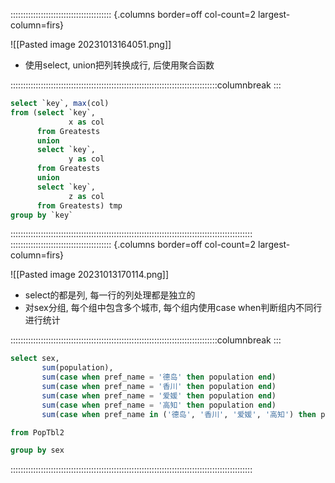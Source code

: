 :::::::::::::::::::::::::::::::::::::::: {.columns border=off col-count=2 largest-column=firs}

![[Pasted image 20231013164051.png]]
- 使用select, union把列转换成行, 后使用聚合函数

::::::::::::::::::::::::::::::::::::::::::::::::::::::::::::::::::::::::::::::::::columnbreak
:::

```sql
select `key`, max(col)
from (select `key`,
             x as col
      from Greatests
      union
      select `key`,
             y as col
      from Greatests
      union
      select `key`,
             z as col
      from Greatests) tmp
group by `key`

```

::::::::::::::::::::::::::::::::::::::::::::::::::::::::::::::::::::::::::::::::::::::::::::::::
:::::::::::::::::::::::::::::::::::::::: {.columns border=off col-count=2 largest-column=firs}

![[Pasted image 20231013170114.png]]
- select的都是列, 每一行的列处理都是独立的
- 对sex分组, 每个组中包含多个城市, 每个组内使用case when判断组内不同行进行统计

::::::::::::::::::::::::::::::::::::::::::::::::::::::::::::::::::::::::::::::::::columnbreak
:::

```sql
select sex,
       sum(population),
       sum(case when pref_name = '德岛' then population end)                            as '德岛',
       sum(case when pref_name = '香川' then population end)                            as '香川',
       sum(case when pref_name = '爱媛' then population end)                            as '爱媛',
       sum(case when pref_name = '高知' then population end)                            as '高知',
       sum(case when pref_name in ('德岛', '香川', '爱媛', '高知') then population end) as '四国'

from PopTbl2

group by sex

```

::::::::::::::::::::::::::::::::::::::::::::::::::::::::::::::::::::::::::::::::::::::::::::::::
